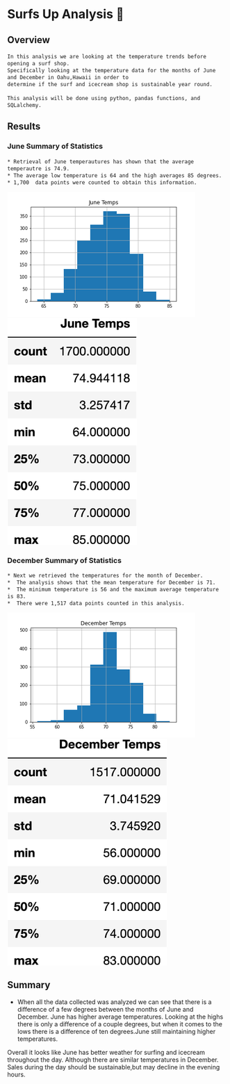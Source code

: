 # Surfs Up Analysis :ocean:


## Overview

    In this analysis we are looking at the temperature trends before opening a surf shop. 
    Specifically looking at the temperature data for the months of June and December in Oahu,Hawaii in order to 
    determine if the surf and icecream shop is sustainable year round.

    This analysis will be done using python, pandas functions, and SQLalchemy.

## Results

  ### June Summary of Statistics
    
    * Retrieval of June temperautures has shown that the average temperautre is 74.9. 
    * The average low temperature is 64 and the high averages 85 degrees. 
    * 1,700  data points were counted to obtain this information.

![June_temp_hist](Images/%20June_temps_hist.png)
![june_temp_summary](Images/june_temp_summary.png)

### December Summary of Statistics

    * Next we retrieved the temperatures for the month of December.
    *  The analysis shows that the mean temperature for December is 71. 
    *  The minimum temperature is 56 and the maximum average temperature is 83. 
    *  There were 1,517 data points counted in this analysis.

![December_temps_hist](Images/%20December_temps_hist.png)
![december_temp_summary](Images/december_temp_summary.png)


## Summary

  * When all the data collected was analyzed we can see that there is a difference of a few degrees between the months of June and December. June has higher average temperatures. Looking at the highs there is only a difference of a couple degrees, but when it comes to the lows there is a difference of ten degrees.June still maintaining higher temperatures.

  Overall it looks like June has better weather for surfing and icecream throughout the day. Although there are similar temperatures in December. Sales during the day should be sustainable,but may decline in the evening hours.